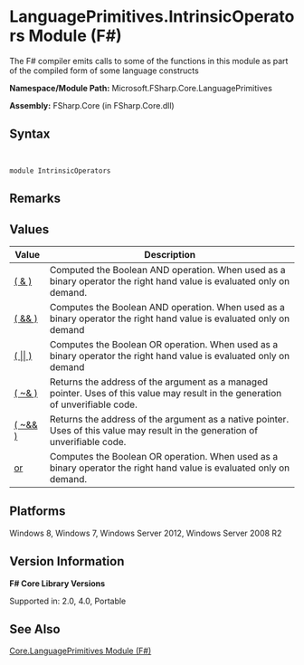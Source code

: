 # LanguagePrimitives.IntrinsicOperators Module (F#)

The F# compiler emits calls to some of the functions in this module as part of the compiled form of some language constructs

**Namespace/Module Path:** Microsoft.FSharp.Core.LanguagePrimitives

**Assembly:** FSharp.Core (in FSharp.Core.dll)


## Syntax


```


module IntrinsicOperators

```



## Remarks

## Values


|Value|Description|
|-----|-----------|
|[( &amp; )](http://msdn.microsoft.com/en-us/library/bb78aa6d-71e0-4b22-8a5e-b7d146006ab6)|Computed the Boolean AND operation. When used as a binary operator the right hand value is evaluated only on demand.|
|[( &amp;&amp; )](http://msdn.microsoft.com/en-us/library/4478ac61-9f1d-4eb2-82ed-512471fa96d4)|Computes the Boolean AND operation. When used as a binary operator the right hand value is evaluated only on demand|
|[( &#124;&#124; )](http://msdn.microsoft.com/en-us/library/1b6ed28c-e033-4693-a89a-90cf9e342c15)|Computes the Boolean OR operation. When used as a binary operator the right hand value is evaluated only on demand|
|[( ~&amp; )](http://msdn.microsoft.com/en-us/library/2a980a73-cb52-41c9-bbfa-096930fc12e8)|Returns the address of the argument as a managed pointer. Uses of this value may result in the generation of unverifiable code.|
|[( ~&amp;&amp; )](http://msdn.microsoft.com/en-us/library/894f4c19-a8ae-4db4-b5b6-6ce2ffe0f1c8)|Returns the address of the argument as a native pointer. Uses of this value may result in the generation of unverifiable code.|
|[or](http://msdn.microsoft.com/en-us/library/17443474-fee0-4292-8df4-970e14cfcf28)|Computes the Boolean OR operation. When used as a binary operator the right hand value is evaluated only on demand.|

## Platforms
Windows 8, Windows 7, Windows Server 2012, Windows Server 2008 R2


## Version Information
**F# Core Library Versions**

Supported in: 2.0, 4.0, Portable




## See Also
[Core.LanguagePrimitives Module &#40;F&#35;&#41;](Core.LanguagePrimitives-Module-%5BFSharp%5D.md)

